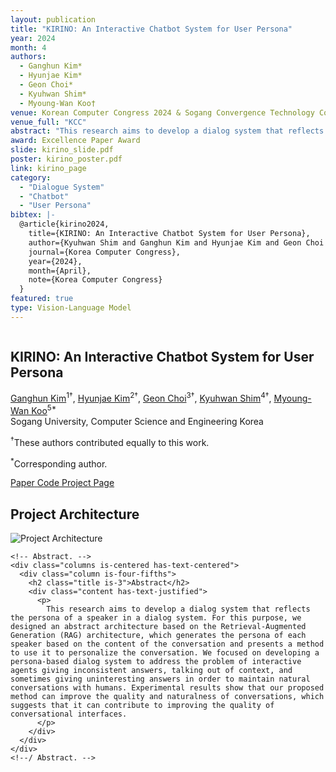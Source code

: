 ```yaml
---
layout: publication
title: "KIRINO: An Interactive Chatbot System for User Persona"
year: 2024
month: 4
authors:
  - Ganghun Kim*
  - Hyunjae Kim*
  - Geon Choi*
  - Kyuhwan Shim*
  - Myoung-Wan Koo†
venue: Korean Computer Congress 2024 & Sogang Convergence Technology Competition 
venue_full: "KCC"
abstract: "This research aims to develop a dialog system that reflects the persona of a speaker in a dialog system. For this purpose, we designed an abstract architecture based on the Retrieval-Augmented Generation (RAG) architecture, which generates the persona of each speaker based on the content of the conversation and presents a method to use it to personalize the conversation. We focused on developing a persona-based dialog system to address the problem of interactive agents giving inconsistent answers, talking out of context, and sometimes giving uninteresting answers in order to maintain natural conversations with humans. Experimental results show that our proposed method can improve the quality and naturalness of conversations, which suggests that it can contribute to improving the quality of conversational interfaces."
award: Excellence Paper Award
slide: kirino_slide.pdf
poster: kirino_poster.pdf
link: kirino_page
category: 
  - "Dialogue System"
  - "Chatbot"
  - "User Persona"
bibtex: |-
  @article{kirino2024,
    title={KIRINO: An Interactive Chatbot System for User Persona},
    author={Kyuhwan Shim and Ganghun Kim and Hyunjae Kim and Geon Choi and Myoung-Wan Koo},
    journal={Korea Computer Congress},
    year={2024},
    month={April},
    note={Korea Computer Congress}
  }
featured: true
type: Vision-Language Model
---
```

<meta name="description" content="KIRINO : An Interactive Chatbot System for User Persona">
<meta name="keywords" content="Dialogue System, Chatbot, User Persona">
<meta name="viewport" content="width=device-width, initial-scale=1">
<title>KIRINO : An Interactive Chatbot System for User Persona</title>

<!-- Global site tag (gtag.js) - Google Analytics -->
<script async src="https://www.googletagmanager.com/gtag/js?id=G-PYVRSFMDRL"></script>
<script>
  window.dataLayer = window.dataLayer || [];
  function gtag(){dataLayer.push(arguments);}
  gtag('js', new Date());
  gtag('config', 'G-PYVRSFMDRL');
</script>

<link href="https://fonts.googleapis.com/css?family=Google+Sans|Noto+Sans|Castoro" rel="stylesheet">
<link rel="stylesheet" href="./static/css/bulma.min.css">
<link rel="stylesheet" href="https://cdn.jsdelivr.net/gh/jpswalsh/academicons@1/css/academicons.min.css">
<link rel="stylesheet" href="./static/css/index.css">
<link rel="icon" href="favicon.ico">

<script src="https://ajax.googleapis.com/ajax/libs/jquery/3.5.1/jquery.min.js"></script>
<script defer src="https://cdnjs.cloudflare.com/ajax/libs/font-awesome/5.15.3/js/all.min.js"></script>
<script src="./static/js/index.js"></script>
</head>
<body>

<section class="hero">
  <div class="hero-body">
    <div class="container is-max-desktop">
      <div class="columns is-centered">
        <div class="column has-text-centered">
          <h1 class="title is-1 publication-title">KIRINO: An Interactive Chatbot System for User Persona</h1>
          <div class="is-size-5 publication-authors">
            <span class="author-block">
              <a href="https://github.com/kanghun0819">Ganghun Kim</a><sup>1†</sup>,
            </span>
            <span class="author-block">
              <a href="https://typednow.com/">Hyunjae Kim</a><sup>2†</sup>,
            </span>
            <span class="author-block">
              <a href="https://github.com/MarsMan13">Geon Choi</a><sup>3†</sup>,
            </span>
            <span class="author-block">
              <a href="https://bi.snu.ac.kr/~khshim">Kyuhwan Shim</a><sup>4†</sup>,
            </span>
            <span class="author-block">
              <a href="https://isds.sogang.ac.kr/page/members">Myoung-Wan Koo</a><sup>5*</sup>
            </span>
          </div>
          <div class="is-size-5 publication-authors">
            <span class="author-block"><sup></sup>Sogang University, Computer Science and Engineering</span>
            <span class="author-block"><sup></sup>Korea</span>
          </div>
          <p><sup>†</sup>These authors contributed equally to this work.</p>
          <p><sup>*</sup>Corresponding author.</p>
          <div class="column has-text-centered">
            <div class="publication-links">
              <!-- PDF Link. -->
              <span class="link-block">
                <a href="./static/file/research.pdf" class="external-link button is-normal is-rounded is-dark">
                  <span class="icon">
                    <i class="fas fa-file-pdf"></i>
                  </span>
                  <span>Paper</span>
                </a>
              </span>
              <!-- Code Link. -->
              <span class="link-block">
                <a href="https://github.com/itsnowkim/kirino" class="external-link button is-normal is-rounded is-dark">
                  <span class="icon">
                    <i class="fab fa-github"></i>
                  </span>
                  <span>Code</span>
                </a>
              </span>
              <!-- Project Page Link. -->
              <span class="link-block">
                <a href="https://underthelights.github.io/kirino_page" class="external-link button is-normal is-rounded is-dark">
                  <span class="icon">
                    <i class="fas fa-link"></i>
                  </span>
                  <span>Project Page</span>
                </a>
              </span>
            </div>
          </div>
        </div>
      </div>
    </div>
  </div>
</section>

<section class="section">
  <div class="container is-max-desktop">
    <!-- Project Architecture Image. -->
    <div class="columns is-centered has-text-centered">
      <div class="column is-four-fifths">
        <h2 class="title is-3">Project Architecture</h2>
        <div class="publication-video">
          <img src="./static/images/project_architecture.png" alt="Project Architecture">
        </div>
      </div>
    </div>
    <!--/ Project Architecture Image. -->

    <!-- Abstract. -->
    <div class="columns is-centered has-text-centered">
      <div class="column is-four-fifths">
        <h2 class="title is-3">Abstract</h2>
        <div class="content has-text-justified">
          <p>
            This research aims to develop a dialog system that reflects the persona of a speaker in a dialog system. For this purpose, we designed an abstract architecture based on the Retrieval-Augmented Generation (RAG) architecture, which generates the persona of each speaker based on the content of the conversation and presents a method to use it to personalize the conversation. We focused on developing a persona-based dialog system to address the problem of interactive agents giving inconsistent answers, talking out of context, and sometimes giving uninteresting answers in order to maintain natural conversations with humans. Experimental results show that our proposed method can improve the quality and naturalness of conversations, which suggests that it can contribute to improving the quality of conversational interfaces.
          </p>
        </div>
      </div>
    </div>
    <!--/ Abstract. -->
  </div>
</section>
